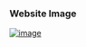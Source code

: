 ### Website Image

<p dir="auto"><a target="_blank" rel="noopener noreferrer nofollow" href="https://github.com/Lily3214/ecommerce-react/blob/main/src/assets/images/ecommerce.jpg2.JPG"><img src="https://github.com/Lily3214/Nonprofit/blob/main/__Archive/fem-easybank-master/images/43-439343_dog-cat-puppy-kitten-pet-cats-dogs-hd.png" alt="image" style="max-width:100%"></a></p>

